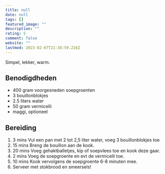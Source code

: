 ```yaml
---
title: null
date: null
tags: []
featured_image: ""
description: ""
rating: 5
comment: false
website: ""
lastmod: 2023-02-07T21:38:59.216Z
---
```


Simpel, lekker, warm.

## Benodigdheden

-   400 gram  voorgesneden soepgroenten 
-   3  bouillonblokjes 
-   2.5 liters  water 
-   50 gram  vermicelli 
-   maggi, optioneel 

## Bereiding

1.  3 mins  Vul een pan met 2 tot 2,5 liter water, voeg 3 bouillonblokjes toe 
2.  15 mins  Breng de bouillon aan de kook. 
3.  20 mins    Voeg gehaktballetjes, kip of soepvlees toe en kook deze gaar. 
4.  2 mins  Voeg de soepgroente en evt de vermicelli toe. 
5.  10 mins  Kook vervolgens de soepgroente 6-8 minuten mee. 
6.  Serveer met stokbrood en smeersels!